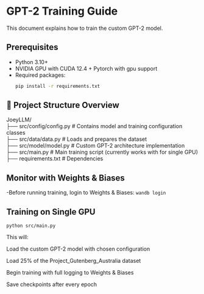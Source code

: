 # GPT-2 Training Guide

This document explains how to train the custom GPT-2 model.

## Prerequisites
- Python 3.10+
- NVIDIA GPU with CUDA 12.4 +
Pytorch with gpu support
- Required packages:
  ```bash
  pip install -r requirements.txt

## 📁 Project Structure Overview
JoeyLLM/  
├── src/config/config.py    # Contains model and training configuration classes  
├── src/data/data.py    # Loads and prepares the dataset  
├── src/model/model.py    # Custom GPT-2 architecture implementation  
├── src/main.py    # Main training script (currently works with for single GPU)
├── requirements.txt       # Dependencies  

## Monitor with Weights & Biases

-Before running training, login to Weights & Biases: `wandb login`

## Training on Single GPU
    python src/main.py
  

This will:

Load the custom GPT-2 model with chosen configuration

Load 25% of the Project_Gutenberg_Australia dataset

Begin training with full logging to Weights & Biases

Save checkpoints after every epoch